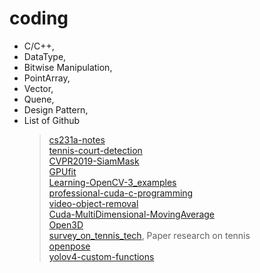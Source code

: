 # coding
* C/C++, 
* DataType, 
* Bitwise Manipulation, 
* PointArray, 
* Vector, 
* Quene,
* Design Pattern,
* List of Github
  > [cs231a-notes](https://github.com/kenjihata/cs231a-notes)
  ><br> [tennis-court-detection](https://github.com/gchlebus/tennis-court-detection)
  ><br> [CVPR2019-SiamMask](https://github.com/foolwood/SiamMask)
  ><br> [GPUfit](https://github.com/gpufit/Gpufit)
  ><br> [Learning-OpenCV-3_examples](https://github.com/oreillymedia/Learning-OpenCV-3_examples)
  ><br> [professional-cuda-c-programming](https://github.com/deeperlearning/professional-cuda-c-programming)
  ><br> [video-object-removal](https://github.com/DC-Cheng/video-object-removal_ref)
  ><br> [Cuda-MultiDimensional-MovingAverage](https://github.com/MaxKotlan/Cuda-MultiDimensional-MovingAverage)
  ><br> [Open3D](https://github.com/theNded/Open3D)
  ><br> [survey_on_tennis_tech](https://github.com/hampen2929/survey_on_tennis_tech), Paper research on tennis
  ><br> [openpose](https://github.com/CMU-Perceptual-Computing-Lab/openpose)
  ><br> [yolov4-custom-functions](https://github.com/theAIGuysCode/yolov4-custom-functions)
  
